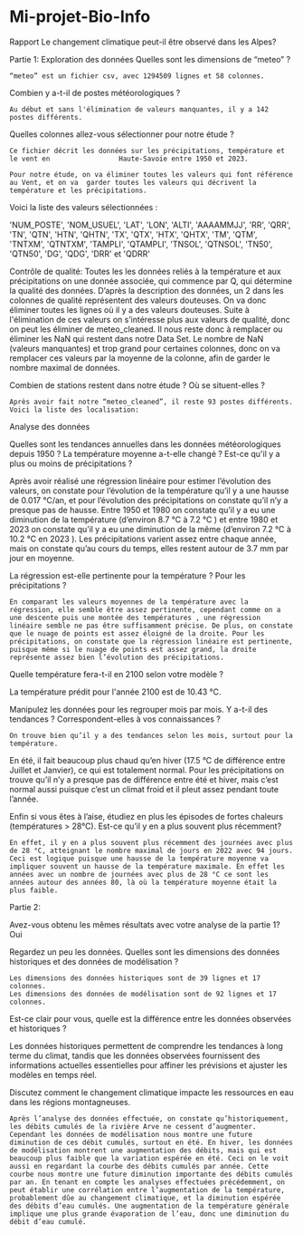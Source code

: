 # Mi-projet-Bio-Info

Rapport
Le changement climatique peut-il être observé dans les Alpes?


Partie 1:
Exploration des données
Quelles sont les dimensions de “meteo” ? 
	
	“meteo” est un fichier csv, avec 1294509 lignes et 58 colonnes.
	
Combien y a-t-il de postes météorologiques ?
	
	Au début et sans l'élimination de valeurs manquantes, il y a 142 postes différents.

Quelles colonnes allez-vous sélectionner pour notre étude ?
	
   	Ce fichier décrit les données sur les précipitations, température et le vent en                 Haute-Savoie entre 1950 et 2023.

 	Pour notre étude, on va éliminer toutes les valeurs qui font référence au Vent, et on va  garder toutes les valeurs qui décrivent la température et les précipitations.
Voici la liste des valeurs sélectionnées : 

'NUM_POSTE', 'NOM_USUEL', 'LAT', 'LON', 'ALTI', 'AAAAMMJJ', 'RR', 'QRR', 'TN', 'QTN', 'HTN', 'QHTN', 'TX', 'QTX', 'HTX', 'QHTX', 'TM', 'QTM', 'TNTXM', 'QTNTXM', 'TAMPLI', 'QTAMPLI', 'TNSOL', 'QTNSOL', 'TN50', 'QTN50', 'DG', 'QDG', 'DRR' et  'QDRR'

Contrôle de qualité:
	Toutes les les données reliés à la température et aux précipitations on une donnée associée, qui commence par Q, qui détermine la qualité des données.
	D’après la description des données, un 2 dans les colonnes de qualité représentent des valeurs douteuses. On va donc éliminer toutes les lignes où il y a des valeurs douteuses.
	Suite à l'élimination de ces valeurs on s’intéresse plus aux valeurs de qualité, donc on peut les éliminer de meteo_cleaned. 
	Il nous reste donc à remplacer ou éliminer les NaN qui restent dans notre Data Set. Le nombre de NaN (valeurs manquantes) et trop grand pour certaines colonnes, donc on va remplacer ces valeurs par la moyenne de la colonne, afin de garder le nombre maximal de données.

Combien de stations restent dans notre étude ? Où se situent-elles ?
	
	Après avoir fait notre “meteo_cleaned”, il reste 93 postes différents. Voici la liste des localisation:



Analyse des données

Quelles sont les tendances annuelles dans les données météorologiques depuis 1950 ? La température moyenne a-t-elle changé ? Est-ce qu'il y a plus ou moins de précipitations ?


Après avoir réalisé une régression linéaire pour estimer l’évolution des valeurs, on constate pour l’évolution de la température qu’il y a une hausse de 0.017 °C/an, et pour l’évolution des précipitations on constate qu’il n’y a presque pas de hausse.
Entre 1950 et 1980 on constate qu’il y a eu une diminution de la température (d’environ 8.7 °C à 7.2 °C ) et entre 1980 et 2023 on constate qu’il y a eu une diminution de la même (d’environ 7.2 °C à 10.2 °C en 2023 ). 
Les précipitations varient assez entre chaque année, mais on constate qu’au cours du temps, elles restent autour de 3.7 mm par jour en moyenne.


La régression est-elle pertinente pour la température ? Pour les précipitations ?

	En comparant les valeurs moyennes de la température avec la régression, elle semble être assez pertinente, cependant comme on a une descente puis une montée des températures , une régression linéaire semble ne pas être suffisamment précise. De plus, on constate que le nuage de points est assez éloigné de la droite. Pour les précipitations, on constate que la régression linéaire est pertinente, puisque même si le nuage de points est assez grand, la droite représente assez bien l’évolution des précipitations.

Quelle température fera-t-il en 2100 selon votre modèle ?

La température prédit pour l'année 2100 est de 10.43 °C.

Manipulez les données pour les regrouper mois par mois. Y a-t-il des tendances ? Correspondent-elles à vos connaissances ?

	On trouve bien qu’il y a des tendances selon les mois, surtout pour la température.
En été, il fait beaucoup plus chaud qu’en hiver (17.5 °C de différence entre Juillet et Janvier), ce qui est totalement normal.
	Pour les précipitations on trouve qu’il n’y a presque pas de différence entre été et hiver, mais c’est normal aussi puisque c’est un climat froid et il pleut assez pendant toute l’année.

Enfin si vous êtes à l’aise, étudiez en plus les épisodes de fortes chaleurs (températures > 28°C). Est-ce qu’il y en a plus souvent plus récemment?

	En effet, il y en a plus souvent plus récemment des journées avec plus de 28 °C, atteignant le nombre maximal de jours en 2022 avec 94 jours. Ceci est logique puisque une hausse de la température moyenne va impliquer souvent un hausse de la température maximale. En effet les années avec un nombre de journées avec plus de 28 °C ce sont les années autour des années 80, là où la température moyenne était la plus faible. 



Partie 2:

Avez-vous obtenu les mêmes résultats avec votre analyse de la partie 1?
	Oui

Regardez un peu les données. Quelles sont les dimensions des données historiques et des données de modélisation ?

	Les dimensions des données historiques sont de 39 lignes et 17 colonnes.
	Les dimensions des données de modélisation sont de 92 lignes et 17 colonnes.

Est-ce clair pour vous, quelle est la différence entre les données observées et historiques ?


Les données historiques permettent de comprendre les tendances à long terme du climat, tandis que les données observées fournissent des informations actuelles essentielles pour affiner les prévisions et ajuster les modèles en temps réel.



Discutez comment le changement climatique impacte les ressources en eau dans les régions montagneuses.
	
	Après l’analyse des données effectuée, on constate qu’historiquement, les débits cumulés de la rivière Arve ne cessent d’augmenter. Cependant les données de modélisation nous montre une future diminution de ces débit cumulés, surtout en été. En hiver, les données de modélisation montrent une augmentation des débits, mais qui est beaucoup plus faible que la variation espérée en été. Ceci on le voit aussi en regardant la courbe des débits cumulés par année. Cette courbe nous montre une future diminution importante des débits cumulés par an. En tenant en compte les analyses effectuées précédemment, on peut établir une corrélation entre l’augmentation de la température, probablement dûe au changement climatique, et la diminution espérée des débits d’eau cumulés. Une augmentation de la température générale implique une plus grande évaporation de l’eau, donc une diminution du débit d’eau cumulé.
